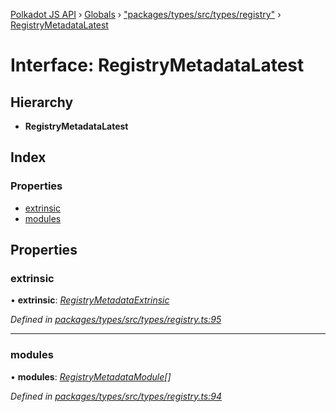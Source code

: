 [Polkadot JS API](../README.md) › [Globals](../globals.md) › ["packages/types/src/types/registry"](../modules/_packages_types_src_types_registry_.md) › [RegistryMetadataLatest](_packages_types_src_types_registry_.registrymetadatalatest.md)

# Interface: RegistryMetadataLatest

## Hierarchy

* **RegistryMetadataLatest**

## Index

### Properties

* [extrinsic](_packages_types_src_types_registry_.registrymetadatalatest.md#extrinsic)
* [modules](_packages_types_src_types_registry_.registrymetadatalatest.md#modules)

## Properties

###  extrinsic

• **extrinsic**: *[RegistryMetadataExtrinsic](_packages_types_src_types_registry_.registrymetadataextrinsic.md)*

*Defined in [packages/types/src/types/registry.ts:95](https://github.com/polkadot-js/api/blob/68856e969/packages/types/src/types/registry.ts#L95)*

___

###  modules

• **modules**: *[RegistryMetadataModule](_packages_types_src_types_registry_.registrymetadatamodule.md)[]*

*Defined in [packages/types/src/types/registry.ts:94](https://github.com/polkadot-js/api/blob/68856e969/packages/types/src/types/registry.ts#L94)*
